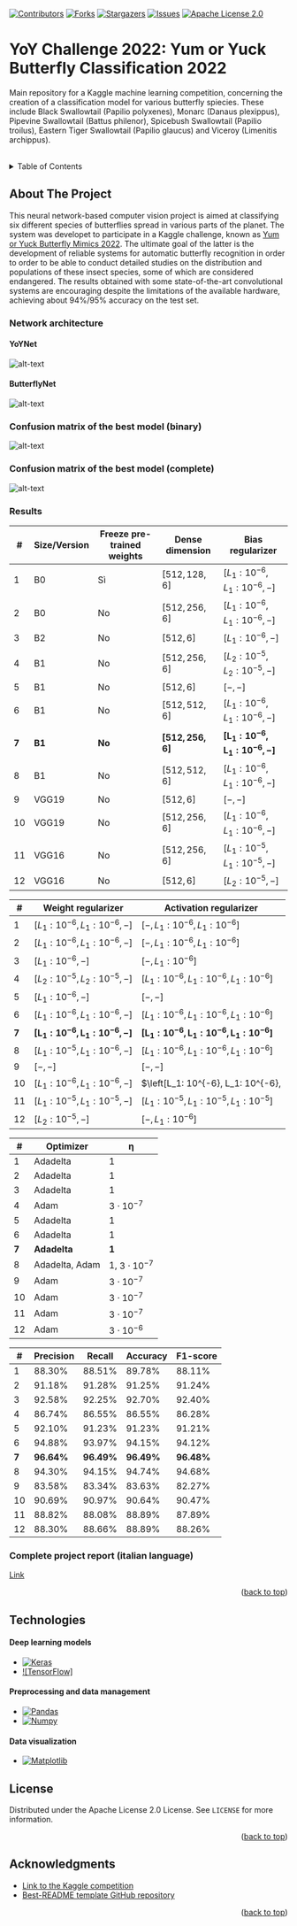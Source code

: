 [![Contributors][contributors-shield]][contributors-url]
[![Forks][forks-shield]][forks-url]
[![Stargazers][stars-shield]][stars-url]
[![Issues][issues-shield]][issues-url]
[![Apache License 2.0][license-shield]][license-url]

# YoY Challenge 2022: Yum or Yuck Butterfly Classification 2022

<a name="readme-top">Main repository for a Kaggle machine learning competition, concerning the creation of a classification model for various butterfly spiecies. These include Black Swallowtail (Papilio polyxenes), Monarc (Danaus plexippus), Pipevine Swallowtail (Battus philenor), Spicebush Swallowtail (Papilio troilus), Eastern Tiger Swallowtail (Papilio glaucus) and Viceroy (Limenitis archippus).</a>

<!-- PROJECT LOGO -->
<br/>


<!-- TABLE OF CONTENTS -->
<details>
  <summary>Table of Contents</summary>
  <ol>
    <li>
      <a href="#about-the-project">About The Project</a>
      <ul>
        <li><a href="#network-architecture">Network architecture</</li>
        <li><a href="#confusion-matrix-of-the-best-model-binary">Confusion matrix (binary)</</li>
        <li><a href="#confusion-matrix-of-the-best-model-complete">Confusion matrix (complete)</</li>
        <li><a href="#results">Results</</li>
        <li><a href="#complete-project-report-italian-language">Complete project report (italian language)</</li>
      </ul>
    </li>
    <li><a href="#technologies">Technologies</a>
    <li><a href="#license">License</a></li>
    <li><a href="#acknowledgments">Acknowledgments</a></li>
  </ol>
</details>



<!-- ABOUT THE PROJECT -->
## About The Project

This neural network-based computer vision project is aimed at classifying six different species of butterflies spread in various parts of the planet. The system was developet to participate in a Kaggle challenge, known as [Yum or Yuck Butterfly Mimics 2022](https://www.kaggle.com/competitions/yum-or-yuck-butterfly-mimics-2022). The ultimate goal of the latter is the development of reliable systems for automatic butterfly recognition in order to order to be able to conduct detailed studies on the distribution and populations of these insect species, some of which are considered endangered. The results obtained with some state-of-the-art convolutional systems are encouraging despite the limitations of the available hardware, achieving about 94%/95% accuracy on the test set.

### Network architecture
          
#### YoYNet
![alt-text](https://github.com/Attornado/yum-or-yuck-butterfly-classification/blob/main/readme-imgs/yoynet2.svg?raw=true)

#### ButterflyNet
![alt-text](https://github.com/Attornado/yum-or-yuck-butterfly-classification/blob/main/readme-imgs/butterflynet.svg?raw=true)


### Confusion matrix of the best model (binary)
![alt-text](https://github.com/Attornado/yum-or-yuck-butterfly-classification/blob/main/readme-imgs/confusion_matrix.svg?raw=true)

### Confusion matrix of the best model (complete)
![alt-text](https://github.com/Attornado/yum-or-yuck-butterfly-classification/blob/main/readme-imgs/yum_yuck_confusion_matrix2.svg?raw=true)

### Results

| **\#**          | **Size/Version**          | **Freeze pre-trained weights**          | **Dense dimension**                          | **Bias regularizer**                                  |
|-----------------|-----------------------|---------------------------------|-----------------------------------------|-----------------------------------------------------------|
| 1               | B0                    | Sì                              | $\left[512, 128, 6\right]$              | $\left[L_1: 10^{-6}, L_1: 10^{-6}, -\right]$              |
| 2               | B0                    | No                              | $\left[512, 256, 6\right]$              | $\left[L_1: 10^{-6}, L_1: 10^{-6}, -\right]$              |
| 3               | B2                    | No                              | $\left[512, 6\right]$                   | $\left[L_1: 10^{-6}, -\right]$                            |
| 4               | B1                    | No                              | $\left[512, 256, 6\right]$              | $\left[L_2: 10^{-5}, L_2: 10^{-5}, -\right]$              |
| 5               | B1                    | No                              | $\left[512, 6\right]$                   | $\left[ -, -\right]$                                      |
| 6               | B1                    | No                              | $\left[512, 512, 6\right]$              | $\left[L_1: 10^{-6}, L_1: 10^{-6}, -\right]$              |
| **7**      | **B1**           | **No**                     | $\boldsymbol{\left[512, 256, 6\right]}$ | $\boldsymbol{\left[L_1: 10^{-6}, L_1: 10^{-6}, -\right]}$ |
| 8               | B1                    | No                              | $\left[512, 512, 6\right]$              | $\left[L_1: 10^{-6}, L_1: 10^{-6}, -\right]$              |
| 9               | VGG19                 | No                              | $\left[512, 6\right]$                   | $\left[-, -\right]$                                       |
| 10              | VGG19                 | No                              | $\left[512, 256, 6\right]$              | $\left[ L_1: 10^{-6},  L_1: 10^{-6}, -\right]$            |
| 11              | VGG16                 | No                              | $\left[512, 256, 6\right]$              | $\left[L_1: 10^{-5},  L_1: 10^{-5}, -\right]$             |
| 12              | VGG16                 | No                              | $\left[512, 6\right]$                   | $\left[L_2: 10^{-5},-\right]$                             |

| **\#**          | **Weight regularizer**                                    | **Activation regularizer**                                           |
|-----------------|-----------------------------------------------------------|----------------------------------------------------------------------|
| 1               | $\left[L_1: 10^{-6}, L_1: 10^{-6}, -\right]$              | $\left[-, L_1: 10^{-6}, L_1: 10^{-6}\right]$                         |
| 2               | $\left[L_1: 10^{-6}, L_1: 10^{-6}, -\right]$              | $\left[-, L_1: 10^{-6}, L_1: 10^{-6}\right]$                         |
| 3               | $\left[L_1: 10^{-6}, -\right]$                            | $\left[-, L_1: 10^{-6}\right]$                                       |
| 4               | $\left[L_2: 10^{-5}, L_2: 10^{-5}, -\right]$              | $\left[L_1: 10^{-6}, L_1: 10^{-6}, L_1: 10^{-6}\right]$              |
| 5               | $\left[L_1: 10^{-6}, -\right]$                            | $\left[-, -\right]$                                                  |
| 6               | $\left[L_1: 10^{-6}, L_1: 10^{-6}, -\right]$              | $\left[L_1: 10^{-6}, L_1: 10^{-6}, L_1: 10^{-6}\right]$              |
| **7**           | $\boldsymbol{\left[L_1: 10^{-6}, L_1: 10^{-6}, -\right]}$ | $\boldsymbol{\left[L_1: 10^{-6}, L_1: 10^{-6}, L_1: 10^{-6}\right]}$ |
| 8               | $\left[L_1: 10^{-5}, L_1: 10^{-6}, -\right]$              | $\left[L_1: 10^{-6}, L_1: 10^{-6}, L_1: 10^{-6}\right]$              |
| 9               | $\left[-, -\right]$                                       | $\left[-, -\right]$                                                  |
| 10              | $\left[L_1: 10^{-6}, L_1: 10^{-6}, -\right]$              | $\left[L_1: 10^{-6}, L_1: 10^{-6},                                   |
| 11              | $\left[L_1: 10^{-5}, L_1: 10^{-5}, -\right]$              | $\left[L_1: 10^{-5}, L_1: 10^{-5}, L_1: 10^{-5}\right]$              |
| 12              | $\left[L_2: 10^{-5}, -\right]$                            | $\left[-, L_1: 10^{-6}\right]$                                       |

| **\#**          | **Optimizer**              | **$\boldsymbol{\eta}$** |
|-----------------|----------------------------|-------------------------|
| 1               | Adadelta                   | 1                       |
| 2               | Adadelta                   | 1                       |
| 3               | Adadelta                   | 1                       |
| 4               | Adam                       | $3 \cdot 10^{-7}$       |
| 5               | Adadelta                   | 1                       |
| 6               | Adadelta                   | 1                       |
| **7**           | **Adadelta**               | **1**                   |
| 8               | Adadelta, Adam             | 1, $3 \cdot 10^{-7}$    |
| 9               | Adam                       | $3 \cdot 10^{-7}$       |
| 10              | Adam                       | $3 \cdot 10^{-7}$       |
| 11              | Adam                       | $3 \cdot 10^{-7}$       |
| 12              | Adam                       | $3 \cdot 10^{-6}$       |

| **\#**          | **Precision**          | **Recall**          | **Accuracy**             |  **F1-score**         |
|-----------------|------------------------|---------------------|--------------------------|-----------------------|
| 1               | 88.30\%                | 88.51\%             | 89.78\%                  | 88.11\%               |
| 2               | 91.18\%                | 91.28\%             | 91.25\%                  | 91.24\%               |
| 3               | 92.58\%                | 92.25\%             | 92.70\%                  | 92.40\%               |
| 4               | 86.74\%                | 86.55\%             | 86.55\%                  | 86.28\%               |
| 5               | 92.10\%                | 91.23\%             | 91.23\%                  | 91.21\%               |
| 6               | 94.88\%                | 93.97\%             | 94.15\%                  | 94.12\%               |
| **7**           | **96.64\%**            | **96.49\%**         | **96.49\%**              | **96.48\%**           |
| 8               | 94.30\%                | 94.15\%             | 94.74\%                  | 94.68\%               |
| 9               | 83.58\%                | 83.34\%             | 83.63\%                  | 82.27\%               |
| 10              | 90.69\%                | 90.97\%             | 90.64\%                  | 90.47\%               |
| 11              | 88.82\%                | 88.08\%             | 88.89\%                  | 87.89\%               |
| 12              | 88.30\%                | 88.66\%             | 88.89\%                  | 88.26\%               |


### Complete project report (italian language)
[Link](https://github.com/Attornado/yum-or-yuck-butterfly-classification/blob/main/readme-imgs/yum-or-yuck-docs.pdf)


<p align="right">(<a href="#readme-top">back to top</a>)</p>


## Technologies

#### Deep learning models
* [![Keras]][Keras-url]
* [![TensorFlow]][TensorFlow-url]
          
#### Preprocessing and data management
* [![Pandas]][Pandas-url]
* [![Numpy]][Numpy-url]

#### Data visualization
* [![Matplotlib]][Matplotlib-url]


<!-- LICENSE -->
## License

Distributed under the Apache License 2.0 License. See `LICENSE` for more information.

<p align="right">(<a href="#readme-top">back to top</a>)</p>


<!-- ACKNOWLEDGMENTS -->
## Acknowledgments

* [Link to the Kaggle competition](https://www.kaggle.com/competitions/yum-or-yuck-butterfly-mimics-2022)
* [Best-README template GitHub repository](https://github.com/othneildrew/Best-README-Template)

<p align="right">(<a href="#readme-top">back to top</a>)</p>


<!-- MARKDOWN LINKS & IMAGES -->
<!-- https://www.markdownguide.org/basic-syntax/#reference-style-links -->
[product-screenshot]: images/screenshot.png
[project-logo]: app/assets/ecvt.png
[contributors-shield]: https://img.shields.io/github/contributors/Attornado/yum-or-yuck-butterfly-classification.svg?style=for-the-badge
[contributors-url]: https://github.com/Attornado/yum-or-yuck-butterfly-classification/graphs/contributors
[forks-shield]: https://img.shields.io/github/forks/Attornado/yum-or-yuck-butterfly-classification.svg?style=for-the-badge
[forks-url]: https://github.com/Attornado/yum-or-yuck-butterfly-classification/network/members
[stars-shield]: https://img.shields.io/github/stars/Attornado/yum-or-yuck-butterfly-classification.svg?style=for-the-badge
[stars-url]: https://github.com/Attornado/yum-or-yuck-butterfly-classification/stargazers
[issues-shield]: https://img.shields.io/github/issues/Attornado/yum-or-yuck-butterfly-classification.svg?style=for-the-badge
[issues-url]: https://github.com/Attornado/yum-or-yuck-butterfly-classification/issues
[license-shield]: https://img.shields.io/github/license/Attornado/yum-or-yuck-butterfly-classification.svg?style=for-the-badge
[license-url]: https://github.com/Attornado/yum-or-yuck-butterfly-classification/blob/master/LICENSE
[linkedin-shield]: https://img.shields.io/badge/-LinkedIn-black.svg?style=for-the-badge&logo=linkedin&colorB=555
[linkedin-url]: https://linkedin.com/in/othneildrew
[product-screenshot]: images/screenshot.png
[Next.js]: https://img.shields.io/badge/next.js-000000?style=for-the-badge&logo=nextdotjs&logoColor=white
[Next-url]: https://nextjs.org/
[React.js]: https://img.shields.io/badge/React-20232A?style=for-the-badge&logo=react&logoColor=61DAFB
[React-url]: https://reactjs.org/
[Vue.js]: https://img.shields.io/badge/Vue.js-35495E?style=for-the-badge&logo=vuedotjs&logoColor=4FC08D
[Vue-url]: https://vuejs.org/
[Angular.io]: https://img.shields.io/badge/Angular-DD0031?style=for-the-badge&logo=angular&logoColor=white
[Angular-url]: https://angular.io/
[Svelte.dev]: https://img.shields.io/badge/Svelte-4A4A55?style=for-the-badge&logo=svelte&logoColor=FF3E00
[Svelte-url]: https://svelte.dev/
[Laravel.com]: https://img.shields.io/badge/Laravel-FF2D20?style=for-the-badge&logo=laravel&logoColor=white
[Laravel-url]: https://laravel.com
[Bootstrap.com]: https://img.shields.io/badge/Bootstrap-563D7C?style=for-the-badge&logo=bootstrap&logoColor=white
[Bootstrap-url]: https://getbootstrap.com
[JQuery.com]: https://img.shields.io/badge/jQuery-0769AD?style=for-the-badge&logo=jquery&logoColor=white
[JQuery-url]: https://jquery.com
[Solidity]: https://img.shields.io/badge/solidity-gray?style=for-the-badge&logo=solidity
[Solidity-url]: https://soliditylang.org
[Web3Py]: https://img.shields.io/badge/Web3.py-yellow?style=for-the-badge&logo=Web3.js&logoColor=black
[Web3Py-url]: https://pypi.org/project/web3/
[MongoDB]: https://img.shields.io/badge/MongoDB-darkgreen?style=for-the-badge&logo=mongodb&logoWidth=15
[MongoDB-url]: https://www.mongodb.com/
[Pandas]: https://img.shields.io/badge/Pandas-red?style=for-the-badge&logo=pandas&logoWidth=15
[Pandas-url]: https://pandas.pydata.org/
[Truffle]: https://svgshare.com/getbyhash/sha1-NX499/URB+khENlHOWdGS/+GJNw=
[Truffle-url]: https://trufflesuite.com/
[Numpy]: https://img.shields.io/badge/Numpy-yellow?style=for-the-badge&logo=numpy&logoColor=black
[Numpy-url]: https://numpy.org/
[Flask]: https://img.shields.io/badge/Flask-darkred?style=for-the-badge&logo=flask
[Flask-url]: https://flask.palletsprojects.com/en/2.2.x/
[Ganache]: https://svgshare.com/getbyhash/sha1-4Z5dD5/nHgiA9ULH6Jk1JgFiSBE=
[Ganache-url]: https://trufflesuite.com/ganache/
[Ganache-url]: https://flask.palletsprojects.com/en/2.2.x/
[IPFS]: https://img.shields.io/badge/IPFS-154c79?style=for-the-badge&logo=ipfs
[IPFS-url]: https://ipfs.tech/  
[Ethereum]: https://img.shields.io/badge/Ethereum-76b5c5?style=for-the-badge&logo=ethereum&logoColor=black
[Ethereum-url]: https://ethereum.org/en/
[Matplotlib]: https://svgshare.com/getbyhash/sha1-DUTrNq/OGl0noPQdTr2YgrvYhIw=
[Matplotlib-url]: https://matplotlib.org/
[Dash]: https://svgshare.com/getbyhash/sha1-rP+R9ynV+Lb+plNuV5j6jx9G10c=
[Dash-url]: https://dash.plotly.com/
[NetworkX]: https://svgshare.com/getbyhash/sha1-xg9rckqBiF6LDNPNh+JBiGiAr7s=
[NetworkX-url]: https://networkx.org/documentation/stable/index.html
[Plotly]: https://img.shields.io/badge/Plotly-100000?style=for-the-badge&logo=plotly&logoColor=white&labelColor=660169&color=660169
[Plotly-url]: https://plotly.com/
[Keras]: https://img.shields.io/badge/Keras-222222?style=for-the-badge&logo=keras&logoColor=E01F27      
[Keras-url]: https://keras.io/
[TensofFlow]: https://img.shields.io/badge/TensofFlow-333333?style=for-the-badge&logo=tensorflow&logoColor=orange
[TensorFlow-url]: https://www.tensorflow.org/?hl=en
